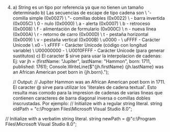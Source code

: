 4. a) String es un tipo por referencia ya que no tienen un tamaño determinado
   b) Las secuencias de escape de tipo cadena son 
\ '- comilla simple (0x0027)
\ "- comillas dobles (0x0022)
\\ - barra invertida (0x005C)
\ 0 - nulo (0x0000)
\ a - alerta (0x0007)
\ b - retroceso (0x0008)
\ f - alimentación de formulario (0x000C)
\ n - nueva línea (0x000A)
\ r - retorno de carro (0x000D)
\ t - pestaña horizontal (0x0009)
\ v - pestaña vertical (0x000B)
\ u0000 - \ uFFFF - Carácter Unicode
\ x0 - \ xFFFF - Carácter Unicode (código con longitud variable)
\ U00000000 - \ U0010FFFF - Carácter Unicode (para generar sustitutos)
   c) El caracter $ sirve para usar la interpolacion de cadenas: Ej: 
	var jh = (firstName: "Jupiter", lastName: "Hammon", born: 	1711, published: 1761);
	Console.WriteLine($"{jh.firstName} {jh.lastName} was an 	African American poet born in {jh.born}.");

	// Output:
	// Jupiter Hammon was an African American poet born in 1711.
	El caracter @ sirve para utilizar los 'literales de cadena textual'. Esto resulta mas comodo para la impresion de cadenas de varias lineas que contienen caracteres de barra diagonal inversa o comillas dobles inscrustadas. Por ejemplo: 
// Initialize with a regular string literal.
	string oldPath = "c:\\Program Files\\Microsoft Visual Studio 8.0";

// Initialize with a verbatim string literal.
string newPath = @"c:\Program Files\Microsoft Visual Studio 8.0";